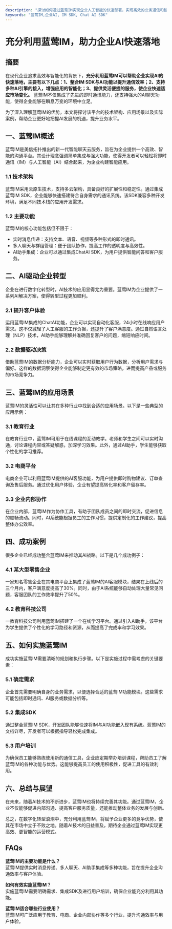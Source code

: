 ```yaml
---
description: "探讨如何通过蓝莺IM实现企业人工智能的快速部署，实现高效的业务通信和智能化服务。"
keywords: "蓝莺IM,企业AI, IM SDK, Chat AI SDK"
---
```

# 充分利用蓝莺IM，助力企业AI快速落地

## 摘要

在现代企业追求高效与智能化的背景下，**充分利用蓝莺IM可以帮助企业实现AI的快速落地，主要有以下几点：1、整合IM SDK与AI功能以提升通信效率；2、支持多种AI引擎的接入，增强应用的智能化；3、提供灵活便捷的服务，使企业快速适应市场变化。** 蓝莺IM不仅集成了先进的即时通讯能力，还支持强大的AI聊天功能，使得企业能够在瞬息万变的环境中立足。

为了深入理解蓝莺IM的优势，本文将探讨该平台的技术架构、应用场景以及实际案例，帮助企业更好地把握AI发展的机遇，提升业务水平。

## 一、蓝莺IM概述

蓝莺IM是美信拓扑推出的新一代智能聊天云服务，旨在为企业提供一个高效、智能的沟通平台。其设计理念强调简单集成与强大功能，使得开发者可以轻松将即时通讯（IM）与人工智能（AI）结合起来，为企业构建智能应用。

### 1.1 技术架构

蓝莺IM采用云原生技术，支持多云架构，具备良好的扩展性和稳定性。通过集成蓝莺IM SDK，企业能够快速搭建符合自身需求的通讯系统。该SDK兼容多种开发环境，满足不同技术栈的应用开发需求。

### 1.2 主要功能

蓝莺IM的核心功能包括但不限于：

- 实时消息传递：支持文本、语音、视频等多种形式的即时通讯。
- 多人聊天与群组管理：便于团队协作，提高工作的透明度与高效性。
- AI助手集成：企业可以通过集成ChatAI SDK，为用户提供智能问答和客户服务。

## 二、AI驱动企业转型

企业在进行数字化转型时，AI技术的应用显得尤为重要。蓝莺IM为企业提供了一系列AI解决方案，使得转型过程更加顺利。

### 2.1 提升客户体验

运用蓝莺IM集成的ChatAI功能，企业可以实现自动化客服，24小时在线响应用户需求。这不仅减轻了人工客服的工作负担，还提升了客户满意度。通过自然语言处理（NLP）技术，AI助手能够理解并准确回复客户的问题，缩短响应时间。

### 2.2 数据驱动决策

借助蓝莺IM的数据分析能力，企业可以实时获取用户行为数据，分析用户需求与偏好。这样的数据洞察使得企业能够制定更有效的市场策略，进而提高产品或服务的市场竞争力。

## 三、蓝莺IM的应用场景

蓝莺IM的灵活性可以让其在多种行业中找到合适的应用场景。以下是一些典型的应用示例：

### 3.1 教育行业

在教育行业中，蓝莺IM可用于在线课程的互动教学。老师和学生之间可以实时沟通，讨论课程内容或答疑解惑，加深学习效果。此外，通过AI助手，学生能够获取个性化的学习推荐。

### 3.2 电商平台

电商企业可以利用蓝莺IM提供的AI客服功能，为用户提供即时购物建议、订单查询及售后服务。通过优化用户体验，企业有望提高转化率和客户留存率。

### 3.3 企业内部协作

在企业内部，蓝莺IM作为协作工具，有助于团队成员之间的即时交流，促进信息的顺畅流动。同时，AI系统能根据员工的工作习惯，提供定制化的工作建议，提高整体办公效率。

## 四、成功案例

很多企业已经成功整合蓝莺IM来推动其AI战略。以下是几个成功例子：

### 4.1 某大型零售企业

一家知名零售企业在其电商平台上集成了蓝莺IM的AI客服模块，结果在上线后的三个月内，客户满意度提高了30%。同时，由于AI系统能够自动处理大量常见问题，客服团队的工作效率提升了50%。

### 4.2 教育科技公司

一教育科技公司利用蓝莺IM搭建了一个在线学习平台。通过引入AI助手，该平台为学生提供了个性化的学习路径和资源，从而提高了完成率和学习效果。

## 五、如何实施蓝莺IM

成功实施蓝莺IM需要清晰的规划和执行步骤。以下是实施过程中需考虑的关键要素：

### 5.1 确定需求

企业首先需要明确自身的业务需求，以便选择合适的蓝莺IM功能模块。这些需求可能包括即时通讯、AI服务或数据分析等。

### 5.2 集成SDK

通过整合蓝莺IM SDK，开发团队能够快速将IM与AI功能嵌入现有系统。蓝莺IM的文档详尽，开发者可以根据指导轻松完成集成。

### 5.3 用户培训

为确保员工能够熟练使用新的通信工具，企业应定期举办培训课程，帮助员工了解蓝莺IM的各种功能与优势。这能够提高员工的使用积极性，促进工具的有效利用。

## 六、总结与展望

在未来，随着AI技术的不断进步，蓝莺IM也将持续完善其功能。通过蓝莺IM，企业不仅能够促进内部沟通、提高客户服务质量，还能推动整体业务的发展与创新。

总之，在数字化转型浪潮中，充分利用蓝莺IM，将赋予企业更多的竞争优势，使其在市场中立于不败之地。随着AI技术的日益普及，期待企业通过蓝莺IM实现更高效、更智能的运营模式。

## FAQs

**蓝莺IM的主要功能是什么？**  
蓝莺IM提供实时消息传递、多人聊天、AI助手集成等多种功能，旨在提升企业沟通效率与客户体验。

**如何有效实施蓝莺IM？**  
实施蓝莺IM需要明确需求、集成SDK及进行用户培训，确保企业能充分利用其功能。

**蓝莺IM适合哪些行业使用？**  
蓝莺IM可广泛应用于教育、电商、企业内部协作等多个行业，提升沟通效率与用户体验。
